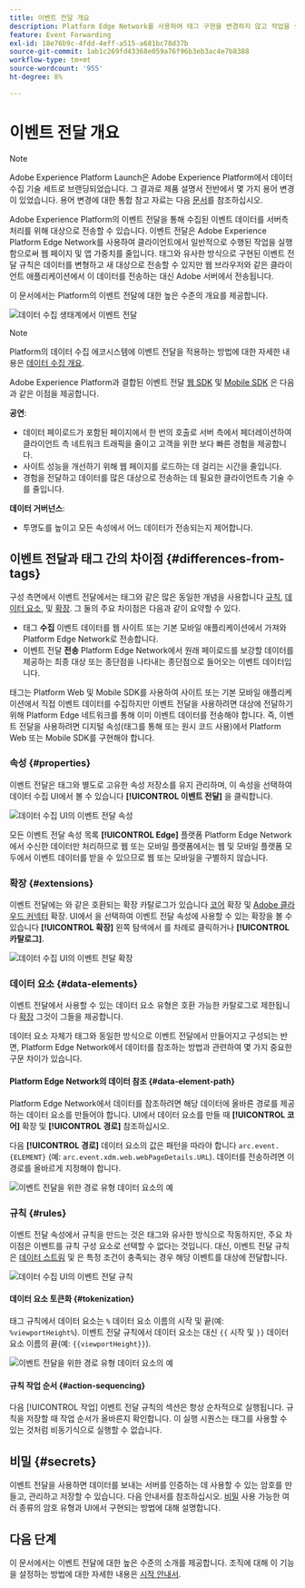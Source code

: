 ```yaml
---
title: 이벤트 전달 개요
description: Platform Edge Network를 사용하여 태그 구현을 변경하지 않고 작업을 실행할 수 있도록 Adobe Experience Platform의 이벤트 전달에 대해 알아봅니다.
feature: Event Forwarding
exl-id: 18e76b9c-4fdd-4eff-a515-a681bc78d37b
source-git-commit: 1ab1c269fd43368e059a76f96b3eb3ac4e7b8388
workflow-type: tm+mt
source-wordcount: '955'
ht-degree: 8%

---
```


# 이벤트 전달 개요

>[!NOTE]
>
>Adobe Experience Platform Launch은 Adobe Experience Platform에서 데이터 수집 기술 세트로 브랜딩되었습니다. 그 결과로 제품 설명서 전반에서 몇 가지 용어 변경이 있었습니다. 용어 변경에 대한 통합 참고 자료는 다음 [문서](../../term-updates.md)를 참조하십시오.

Adobe Experience Platform의 이벤트 전달을 통해 수집된 이벤트 데이터를 서버측 처리를 위해 대상으로 전송할 수 있습니다. 이벤트 전달은 Adobe Experience Platform Edge Network를 사용하여 클라이언트에서 일반적으로 수행된 작업을 실행함으로써 웹 페이지 및 앱 가중치를 줄입니다. 태그와 유사한 방식으로 구현된 이벤트 전달 규칙은 데이터를 변형하고 새 대상으로 전송할 수 있지만 웹 브라우저와 같은 클라이언트 애플리케이션에서 이 데이터를 전송하는 대신 Adobe 서버에서 전송됩니다.

이 문서에서는 Platform의 이벤트 전달에 대한 높은 수준의 개요를 제공합니다.

![데이터 수집 생태계에서 이벤트 전달](../../../collection/images/home/event-forwarding.png)

>[!NOTE]
>
>Platform의 데이터 수집 에코시스템에 이벤트 전달을 적용하는 방법에 대한 자세한 내용은 [데이터 수집 개요](../../../collection/home.md).

Adobe Experience Platform과 결합된 이벤트 전달 [웹 SDK](../../../edge/home.md) 및 [Mobile SDK](https://aep-sdks.gitbook.io/docs/) 은 다음과 같은 이점을 제공합니다.

**공연**:

* 데이터 페이로드가 포함된 페이지에서 한 번의 호출로 서버 측에서 페더레이션하여 클라이언트 측 네트워크 트래픽을 줄이고 고객을 위한 보다 빠른 경험을 제공합니다.
* 사이트 성능을 개선하기 위해 웹 페이지를 로드하는 데 걸리는 시간을 줄입니다.
* 경험을 전달하고 데이터를 많은 대상으로 전송하는 데 필요한 클라이언트측 기술 수를 줄입니다.

**데이터 거버넌스**:

* 투명도를 높이고 모든 속성에서 어느 데이터가 전송되는지 제어합니다.

## 이벤트 전달과 태그 간의 차이점 {#differences-from-tags}

구성 측면에서 이벤트 전달에서는 태그와 같은 많은 동일한 개념을 사용합니다 [규칙](../managing-resources/rules.md), [데이터 요소](../managing-resources/data-elements.md), 및 [확장](../managing-resources/extensions/overview.md). 그 둘의 주요 차이점은 다음과 같이 요약할 수 있다.

* 태그 **수집** 이벤트 데이터를 웹 사이트 또는 기본 모바일 애플리케이션에서 가져와 Platform Edge Network로 전송합니다.
* 이벤트 전달 **전송** Platform Edge Network에서 원래 페이로드를 보강할 데이터를 제공하는 최종 대상 또는 종단점을 나타내는 종단점으로 들어오는 이벤트 데이터입니다.

태그는 Platform Web 및 Mobile SDK를 사용하여 사이트 또는 기본 모바일 애플리케이션에서 직접 이벤트 데이터를 수집하지만 이벤트 전달을 사용하려면 대상에 전달하기 위해 Platform Edge 네트워크를 통해 이미 이벤트 데이터를 전송해야 합니다. 즉, 이벤트 전달을 사용하려면 디지털 속성(태그를 통해 또는 원시 코드 사용)에서 Platform Web 또는 Mobile SDK를 구현해야 합니다.

### 속성 {#properties}

이벤트 전달은 태그와 별도로 고유한 속성 저장소를 유지 관리하며, 이 속성을 선택하여 데이터 수집 UI에서 볼 수 있습니다 **[!UICONTROL 이벤트 전달]** 을 클릭합니다.

![데이터 수집 UI의 이벤트 전달 속성](../../images/ui/event-forwarding/overview/properties.png)

모든 이벤트 전달 속성 목록 **[!UICONTROL Edge]** 플랫폼 Platform Edge Network에서 수신한 데이터만 처리하므로 웹 또는 모바일 플랫폼에서는 웹 및 모바일 플랫폼 모두에서 이벤트 데이터를 받을 수 있으므로 웹 또는 모바일을 구별하지 않습니다.

### 확장 {#extensions}

이벤트 전달에는 와 같은 호환되는 확장 카탈로그가 있습니다 [코어](../../extensions/web/core/event-forwarding.md) 확장 및 [Adobe 클라우드 커넥터](../../extensions/web/cloud-connector/overview.md) 확장. UI에서 을 선택하여 이벤트 전달 속성에 사용할 수 있는 확장을 볼 수 있습니다 **[!UICONTROL 확장]** 왼쪽 탐색에서 를 차례로 클릭하거나 **[!UICONTROL 카탈로그]**.

![데이터 수집 UI의 이벤트 전달 확장](../../images/ui/event-forwarding/overview/extensions.png)

### 데이터 요소 {#data-elements}

이벤트 전달에서 사용할 수 있는 데이터 요소 유형은 호환 가능한 카탈로그로 제한됩니다 [확장](#extensions) 그것이 그들을 제공합니다.

데이터 요소 자체가 태그와 동일한 방식으로 이벤트 전달에서 만들어지고 구성되는 반면, Platform Edge Network에서 데이터를 참조하는 방법과 관련하여 몇 가지 중요한 구문 차이가 있습니다.

#### Platform Edge Network의 데이터 참조 {#data-element-path}

Platform Edge Network에서 데이터를 참조하려면 해당 데이터에 올바른 경로를 제공하는 데이터 요소를 만들어야 합니다. UI에서 데이터 요소를 만들 때 **[!UICONTROL 코어]** 확장 및 **[!UICONTROL 경로]** 참조하십시오.

다음 **[!UICONTROL 경로]** 데이터 요소의 값은 패턴을 따라야 합니다 `arc.event.{ELEMENT}` (예: `arc.event.xdm.web.webPageDetails.URL`). 데이터를 전송하려면 이 경로를 올바르게 지정해야 합니다.

![이벤트 전달을 위한 경로 유형 데이터 요소의 예](../../images/ui/event-forwarding/overview/data-reference.png)

### 규칙 {#rules}

이벤트 전달 속성에서 규칙을 만드는 것은 태그와 유사한 방식으로 작동하지만, 주요 차이점은 이벤트를 규칙 구성 요소로 선택할 수 없다는 것입니다. 대신, 이벤트 전달 규칙은 [데이터 스트림](../../../edge/datastreams/overview.md) 및 은 특정 조건이 충족되는 경우 해당 이벤트를 대상에 전달합니다.

![데이터 수집 UI의 이벤트 전달 규칙](../../images/ui/event-forwarding/overview/rules.png)

#### 데이터 요소 토큰화 {#tokenization}

태그 규칙에서 데이터 요소는 `%` 데이터 요소 이름의 시작 및 끝(예: `%viewportHeight%`). 이벤트 전달 규칙에서 데이터 요소는 대신 `{{` 시작 및 `}}` 데이터 요소 이름의 끝(예: `{{viewportHeight}}`).

![이벤트 전달을 위한 경로 유형 데이터 요소의 예](../../images/ui/event-forwarding/overview/tokenization.png)

#### 규칙 작업 순서 {#action-sequencing}

다음 [!UICONTROL 작업] 이벤트 전달 규칙의 섹션은 항상 순차적으로 실행됩니다. 규칙을 저장할 때 작업 순서가 올바른지 확인합니다. 이 실행 시퀀스는 태그를 사용할 수 있는 것처럼 비동기식으로 실행할 수 없습니다.

## 비밀 {#secrets}

이벤트 전달을 사용하면 데이터를 보내는 서버를 인증하는 데 사용할 수 있는 암호를 만들고, 관리하고 저장할 수 있습니다. 다음 안내서를 참조하십시오. [비밀](./secrets.md) 사용 가능한 여러 종류의 암호 유형과 UI에서 구현되는 방법에 대해 설명합니다.

## 다음 단계

이 문서에서는 이벤트 전달에 대한 높은 수준의 소개를 제공합니다. 조직에 대해 이 기능을 설정하는 방법에 대한 자세한 내용은 [시작 안내서](./getting-started.md).
